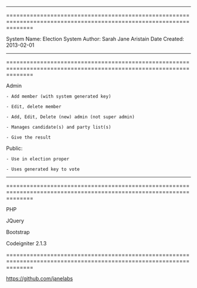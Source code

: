 ***********************
====================================================================================================================

System Name:    Election System
Author:         Sarah Jane Aristain
Date Created:   2013-02-01
***********************
====================================================================================================================

Admin

    - Add member (with system generated key)

    - Edit, delete member

    - Add, Edit, Delete (new) admin (not super admin)

    - Manages candidate(s) and party list(s)

    - Give the result

Public:

    - Use in election proper

    - Uses generated key to vote
***********************
====================================================================================================================

PHP

JQuery

Bootstrap

Codeigniter 2.1.3

====================================================================================================================

https://github.com/janelabs
